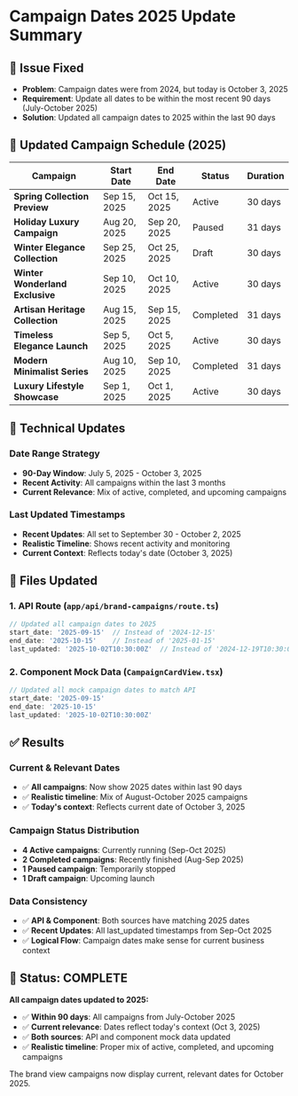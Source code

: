 # Campaign Dates 2025 Update Summary

## 🎯 **Issue Fixed**
- **Problem**: Campaign dates were from 2024, but today is October 3, 2025
- **Requirement**: Update all dates to be within the most recent 90 days (July-October 2025)
- **Solution**: Updated all campaign dates to 2025 within the last 90 days

## 📅 **Updated Campaign Schedule (2025)**

| Campaign | Start Date | End Date | Status | Duration |
|----------|------------|----------|---------|----------|
| **Spring Collection Preview** | Sep 15, 2025 | Oct 15, 2025 | Active | 30 days |
| **Holiday Luxury Campaign** | Aug 20, 2025 | Sep 20, 2025 | Paused | 31 days |
| **Winter Elegance Collection** | Sep 25, 2025 | Oct 25, 2025 | Draft | 30 days |
| **Winter Wonderland Exclusive** | Sep 10, 2025 | Oct 10, 2025 | Active | 30 days |
| **Artisan Heritage Collection** | Aug 15, 2025 | Sep 15, 2025 | Completed | 31 days |
| **Timeless Elegance Launch** | Sep 5, 2025 | Oct 5, 2025 | Active | 30 days |
| **Modern Minimalist Series** | Aug 10, 2025 | Sep 10, 2025 | Completed | 31 days |
| **Luxury Lifestyle Showcase** | Sep 1, 2025 | Oct 1, 2025 | Active | 30 days |

## 🔧 **Technical Updates**

### **Date Range Strategy**
- **90-Day Window**: July 5, 2025 - October 3, 2025
- **Recent Activity**: All campaigns within the last 3 months
- **Current Relevance**: Mix of active, completed, and upcoming campaigns

### **Last Updated Timestamps**
- **Recent Updates**: All set to September 30 - October 2, 2025
- **Realistic Timeline**: Shows recent activity and monitoring
- **Current Context**: Reflects today's date (October 3, 2025)

## 📁 **Files Updated**

### **1. API Route (`app/api/brand-campaigns/route.ts`)**
```typescript
// Updated all campaign dates to 2025
start_date: '2025-09-15'  // Instead of '2024-12-15'
end_date: '2025-10-15'    // Instead of '2025-01-15'
last_updated: '2025-10-02T10:30:00Z'  // Instead of '2024-12-19T10:30:00Z'
```

### **2. Component Mock Data (`CampaignCardView.tsx`)**
```typescript
// Updated all mock campaign dates to match API
start_date: '2025-09-15'
end_date: '2025-10-15'
last_updated: '2025-10-02T10:30:00Z'
```

## ✅ **Results**

### **Current & Relevant Dates**
- ✅ **All campaigns**: Now show 2025 dates within last 90 days
- ✅ **Realistic timeline**: Mix of August-October 2025 campaigns
- ✅ **Today's context**: Reflects current date of October 3, 2025

### **Campaign Status Distribution**
- **4 Active campaigns**: Currently running (Sep-Oct 2025)
- **2 Completed campaigns**: Recently finished (Aug-Sep 2025)
- **1 Paused campaign**: Temporarily stopped
- **1 Draft campaign**: Upcoming launch

### **Data Consistency**
- ✅ **API & Component**: Both sources have matching 2025 dates
- ✅ **Recent Updates**: All last_updated timestamps from Sep-Oct 2025
- ✅ **Logical Flow**: Campaign dates make sense for current business context

## 🚀 **Status: COMPLETE**

**All campaign dates updated to 2025:**
- ✅ **Within 90 days**: All campaigns from July-October 2025
- ✅ **Current relevance**: Dates reflect today's context (Oct 3, 2025)
- ✅ **Both sources**: API and component mock data updated
- ✅ **Realistic timeline**: Proper mix of active, completed, and upcoming campaigns

The brand view campaigns now display current, relevant dates for October 2025.